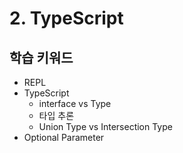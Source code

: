 # 2. TypeScript

## 학습 키워드

* REPL
* TypeScript
  * interface vs Type
  * 타입 추론
  * Union Type vs Intersection Type
* Optional Parameter

<br>

